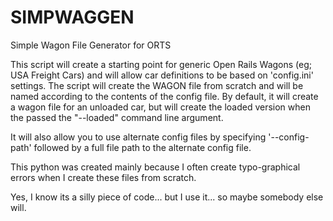 # SIMPWAGGEN
Simple Wagon File Generator for ORTS

This script will create a starting point for generic Open Rails Wagons (eg; USA Freight Cars) and will allow car definitions to be based on 'config.ini' settings.
The script will create the WAGON file from scratch and will be named according to the contents of the config file.  By default, it will create a wagon file for an unloaded car, but will create the loaded version when the passed the "--loaded" command line argument.

It will also allow you to use alternate config files by specifying '--config-path' followed by a full file path to the alternate config file.

This python was created mainly because I often create typo-graphical errors when I create these files from scratch.

Yes, I know its a silly piece of code... but I use it... so maybe somebody else will.


